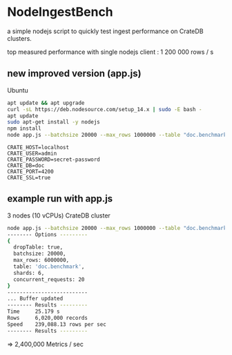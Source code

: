 # NodeIngestBench

a simple nodejs script to quickly test ingest performance on CrateDB clusters.

top measured performance with single nodejs client : 1 200 000 rows / s

## new improved version (app.js)

Ubuntu 

```sh
apt update && apt upgrade
curl -sL https://deb.nodesource.com/setup_14.x | sudo -E bash -
apt update
sudo apt-get install -y nodejs
npm install
node app.js --batchsize 20000 --max_rows 1000000 --table "doc.benchmark" --shards 12 --concurrent_requests 20
```


```env
CRATE_HOST=localhost
CRATE_USER=admin
CRATE_PASSWORD=secret-password
CRATE_DB=doc
CRATE_PORT=4200
CRATE_SSL=true
```


## example run with app.js

3 nodes (10 vCPUs) CrateDB cluster

```bash
node app.js --batchsize 20000 --max_rows 1000000 --table "doc.benchmark" --shards 12 --concurrent_requests 20
-------- Options ---------
{
  dropTable: true,
  batchsize: 20000,
  max_rows: 6000000,
  table: 'doc.benchmark',
  shards: 6,
  concurrent_requests: 20
}
--------------------------
... Buffer updated
-------- Results ---------
Time	 25.179 s
Rows	 6,020,000 records
Speed	 239,088.13 rows per sec
-------- Results ---------
```

=> 2,400,000 Metrics / sec

